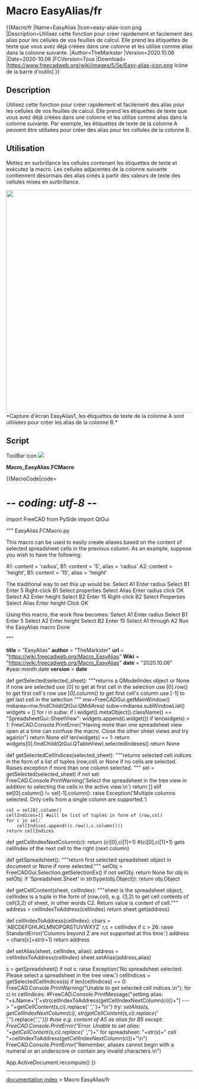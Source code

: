 # Macro EasyAlias/fr
{{Macro/fr
|Name=EasyAlias
|Icon=easy-alias-icon.png
|Description=Utilisez cette fonction pour créer rapidement et facilement des alias pour les cellules de vos feuilles de calcul. Elle prend les étiquettes de texte que vous avez déjà créées dans une colonne et les utilise comme alias dans la colonne suivante.
|Author=TheMarkster
|Version=2020.10.06
|Date=2020-10.06
|FCVersion=Tous
|Download=[https://www.freecadweb.org/wiki/images/5/5e/Easy-alias-icon.png Icône de la barre d'outils]
}}

## Description

Utilisez cette fonction pour créer rapidement et facilement des alias pour les cellules de vos feuilles de calcul. Elle prend les étiquettes de texte que vous avez déjà créées dans une colonne et les utilise comme alias dans la colonne suivante. Par exemple, les étiquettes de texte de la colonne A peuvent être utilisées pour créer des alias pour les cellules de la colonne B.

## Utilisation

Mettez en surbrillance les cellules contenant les étiquettes de texte et exécutez la macro. Les cellules adjacentes de la colonne suivante contiennent désormais des alias créés à partir des valeurs de texte des cellules mises en surbrillance.

<img alt="" src=images/EasyAlias-scr1.png  style="width:600px;"> 
*Capture d'écran EasyAlias1, les étiquettes de texte de la colonne A sont utilisées pour créer les alias de la colonne B.*

## Script

ToolBar icon ![](images/easy-alias-icon.png )

**Macro\_EasyAlias.FCMacro**


{{MacroCode|code=
# -*- coding: utf-8 -*-
import FreeCAD
from PySide import QtGui

"""
EasyAlias.FCMacro.py

This macro can be used to easily create aliases based on the content of selected spreadsheet 
cells in the previous column.  As an example, suppose you wish to have the following:

A1: content = 'radius', B1: content = '5', alias = 'radius'
A2: content = 'height', B1: content = '15', alias = 'height'

The traditional way to set this up would be:
Select A1
Enter radius
Select B1
Enter 5
Right-click B1
Select properties
Select Alias
Enter radius
click OK
Select A2
Enter height
Select B2
Enter 15
Right-click B2
Select Properties
Select Alias
Enter height
Click OK

Using this macro, the work flow becomes:
Select A1
Enter radius
Select B1
Enter 5
Select A2
Enter height
Select B2
Enter 15
Select A1 through A2
Run the EasyAlias macro
Done

"""

__title__ = "EasyAlias"
__author__ = "TheMarkster"
__url__ = "https://wiki.freecadweb.org/Macro_EasyAlias"
__Wiki__ = "https://wiki.freecadweb.org/Macro_EasyAlias"
__date__ = "2020.10.06" #year.month.date
__version__ = __date__


def getSelected(selected_sheet):
    """returns a QModelIndex object or None if none are selected
   use [0] to get at first cell in the selection
   use [0].row() to get first cell's row
   use [0].column() to get first cell's column
   use [-1] to get last cell in the selection
"""
    mw=FreeCADGui.getMainWindow()
    mdiarea=mw.findChild(QtGui.QMdiArea)
    subw=mdiarea.subWindowList()
    widgets = []
    for i in subw:
        if i.widget().metaObject().className() == "SpreadsheetGui::SheetView":
            widgets.append(i.widget())
    if len(widgets) > 1:
        FreeCAD.Console.PrintError("Having more than one spreadsheet view open at a time can confuse the macro.  Close the other sheet views and try again\n")
        return None
    elif len(widgets) == 1:
        return widgets[0].findChild(QtGui.QTableView).selectedIndexes()
    return None

def getSelectedCellIndices(selected_sheet):
    """returns selected cell indices in the form of a list of tuples (row,col)
    or None if no cells are selected.  Raises exception if more than one column selected.
"""
    sel = getSelected(selected_sheet)
    if not sel:
        FreeCAD.Console.PrintWarning('Select the spreadsheet in the tree view in addition to selecting the cells in the active view.\n')
        return []
    elif sel[0].column() != sel[-1].column():
        raise Exception('Multiple columns selected.  Only cells from a single column are supported.')

    col = sel[0].column()
    cellIndices=[] #will be list of tuples in form of (row,col)
    for c in sel:
        cellIndices.append((c.row(),c.column()))
    return cellIndices

def getCellIndexNextColumn(ci):
   return (ci[0],ci[1]+1) #(ci[0],ci[1]+1) gets cellIndex of the next cell to the right (next column)


def getSpreadsheet():
    """return first selected spreadsheet object in document or None if none selected."""
    selObj = FreeCADGui.Selection.getSelectionEx()
    if not selObj:
        return None
    for obj in selObj:
        if 'Spreadsheet.Sheet' in str(type(obj.Object)):
            return obj.Object

def getCellContent(sheet, cellIndex):
    """sheet is the spreadsheet object, cellIndex is a tuple in the form of (row,col), e.g. (3,2) to get cell
contents of cell(3,2) of sheet, in other words C2.  Return value is content of cell."""
    address = cellIndexToAddress(cellIndex)
    return sheet.get(address)

def cellIndexToAddress(cellIndex):
    chars = 'ABCDEFGHIJKLMNOPQRSTUVWXYZ'
    r,c = cellIndex
    if c > 26:
        raise StandardError('Columns beyond Z are not supported at this time.')
    address = chars[c]+str(r+1)
    return address
    
def setAlias(sheet, cellIndex, alias):
    address = cellIndexToAddress(cellIndex)
    sheet.setAlias(address,alias)

s = getSpreadsheet()
if not s:
    raise Exception('No spreadsheet selected.  Please select a spreadsheet in the tree view.')
cellIndices = getSelectedCellIndices(s)
if len(cellIndices) == 0:
    FreeCAD.Console.PrintWarning("Unable to get selected cell indices.\n");
for ci in cellIndices:
    #FreeCAD.Console.PrintMessage("setting alias: "+s.Name+'['+str(cellIndexToAddress(getCellIndexNextColumn(ci)))+"] ---> "+getCellContent(s,ci).replace(' ','_')+"\n")
    try:
        setAlias(s, getCellIndexNextColumn(ci), str(getCellContent(s,ci).replace(' ','_').replace('.','_')))  #use e.g. content of A5 as alias for B5
    except:
        FreeCAD.Console.PrintError("Error.  Unable to set alias: "+getCellContent(s,ci).replace(' ','_')+" for spreadsheet: "+str(s)+" cell "+cellIndexToAddress(getCellIndexNextColumn(ci))+"\n")
        FreeCAD.Console.PrintError("Remember, aliases cannot begin with a numeral or an underscore or contain any invalid characters.\n")

App.ActiveDocument.recompute()
}}

---
[documentation index](../README.md) > Macro EasyAlias/fr
